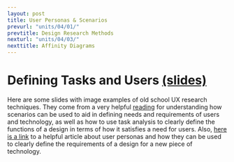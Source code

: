 ```yaml
---
layout: post
title: User Personas & Scenarios
prevurl: "units/04/01/"
prevtitle: Design Research Methods
nexturl: "units/04/03/"
nexttitle: Affinity Diagrams
---
```


# Defining Tasks and Users [(slides)](https://docs.google.com/presentation/d/1LABOIreCE4z4fU6MsxXU8IhkDvxrQZWFfyTCzr7jo-4/edit?usp=sharing)

Here are some slides with image examples of old school UX research techniques. They come from a very helpful [reading](https://drive.google.com/open?id=1WicbiBF4Ft9C_kdQb32hBkD2bIMmSCbP&authuser=0) for understanding how scenarios can be used to aid in defining needs and requirements of users and technology, as well as how to use task analysis to clearly define the functions of a design in terms of how it satisfies a need for users. Also, [here is a link](https://www.microsoft.com/en-us/research/wp-content/uploads/2017/03/pruitt-grudinold.pdf) to a helpful article about user personas and how they can be used to clearly define the requirements of a design for a new piece of technology.
